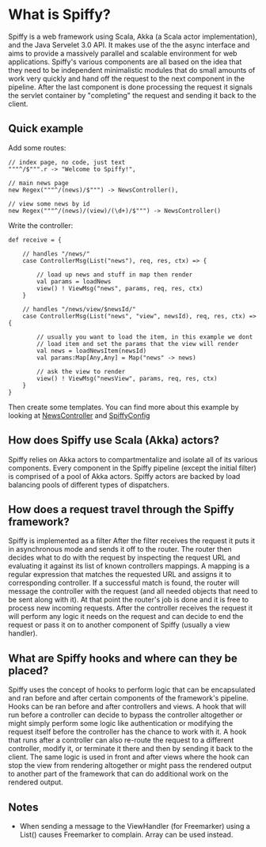 ﻿What is Spiffy?
================

Spiffy is a web framework using Scala, Akka (a Scala actor implementation), and the Java Servelet 3.0 API. It makes use of the the async interface and aims to provide a massively parallel and scalable environment for web applications. Spiffy's various components are all based on the idea that they need to be independent minimalistic modules that do small amounts of work very quickly and hand off the request to the next component in the pipeline. After the last component is done processing the request it signals the servlet container by "completing" the request and sending it back to the client. 

Quick example
-------------

Add some routes:

    // index page, no code, just text
    """^/$""".r -> "Welcome to Spiffy!",

    // main news page
    new Regex("""^/(news)/$""") -> NewsController(),

    // view some news by id
    new Regex("""^/(news)/(view)/(\d+)/$""") -> NewsController()

Write the controller:

    def receive = {
        
        // handles "/news/"
        case ControllerMsg(List("news"), req, res, ctx) => {

            // load up news and stuff in map then render
            val params = loadNews
            view() ! ViewMsg("news", params, req, res, ctx)
        }

        // handles "/news/view/$newsId/"
        case ControllerMsg(List("news", "view", newsId), req, res, ctx) => {

            // usually you want to load the item, in this example we dont
            // load item and set the params that the view will render
            val news = loadNewsItem(newsId)
            val params:Map[Any,Any] = Map("news" -> news)

            // ask the view to render
            view() ! ViewMsg("newsView", params, req, res, ctx)
        }
    }


Then create some templates. You can find more about this example by looking at [NewsController](https://github.com/mardambey/spiffy/blob/master/src/main/scala/org/spiffy/sample/controllers/NewsController.scala) and [SpiffyConfig](https://github.com/mardambey/spiffy/blob/master/src/main/scala/org/spiffy/config/SpiffyConfig.scala)    


How does Spiffy use Scala (Akka) actors?
----------------------------------------

Spiffy relies on Akka actors to compartmentalize and isolate all of its various components. Every component in the Spiffy pipeline (except the initial filter) is comprised of a pool of Akka actors. Spiffy actors are backed by load balancing pools of different types of dispatchers.

How does a request travel through the Spiffy framework?
-------------------------------------------------------

Spiffy is implemented as a filter After the filter receives the request it puts it in asynchronous mode and sends it off to the router. The router then decides what to do with the request by inspecting the request URL and evaluating it against its list of known controllers mappings. A mapping is a regular expression that matches the requested URL and assigns it to corresponding controller. If a successful match is found, the router will message the controller with the request (and all needed objects that need to be sent along with it). At that point the router's job is done and it is free to process new incoming requests. After the controller receives the request it will perform any logic it needs on the request and can decide to end the request or pass it on to another component of Spiffy (usually a view handler). 

What are Spiffy hooks and where can they be placed?
---------------------------------------------------

Spiffy uses the concept of hooks to perform logic that can be encapsulated and ran before and after certain components of the framework's pipeline. Hooks can be ran before and after controllers and views. A hook that will run before a controller can decide to bypass the controller altogether or might simply perform some logic like authentication or modifying the request itself before the controller has the chance to work with it. A hook that runs after a controller can also re-route the
request to a different controller, modify it, or terminate it there and then by sending it back to the client. The same logic is used in front and after views where the hook can stop the view from rendering altogether or might pass the rendered output to another part of the framework that can do additional work on the rendered output.

Notes
-----

* When sending a message to the ViewHandler (for Freemarker) using a List() causes Freemarker to complain. Array can be used instead.

